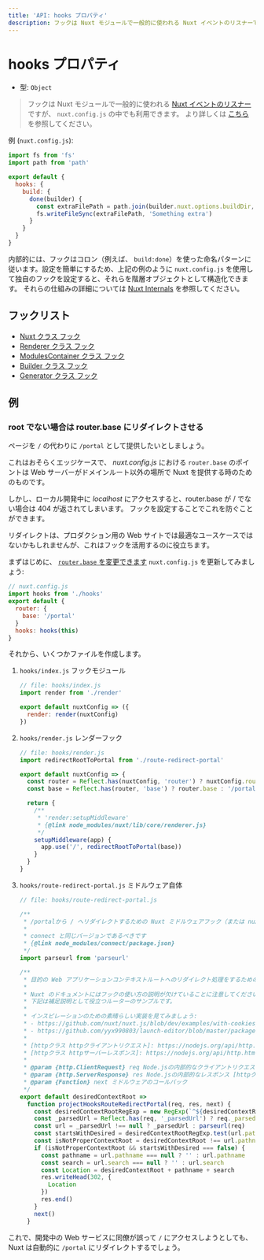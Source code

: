 ```yaml
---
title: 'API: hooks プロパティ'
description: フックは Nuxt モジュールで一般的に使われる Nuxt イベントのリスナーですが、 `nuxt.config.js` の中でも利用できます。
---
```


# hooks プロパティ

- 型: `Object`

> フックは Nuxt モジュールで一般的に使われる [Nuxt イベントのリスナー](/api/internals) ですが、 `nuxt.config.js` の中でも利用できます。 より詳しくは [こちら](/api/internals) を参照してください。

例 (`nuxt.config.js`):

```js
import fs from 'fs'
import path from 'path'

export default {
  hooks: {
    build: {
      done(builder) {
        const extraFilePath = path.join(builder.nuxt.options.buildDir, 'extra-file')
        fs.writeFileSync(extraFilePath, 'Something extra')
      }
    }
  }
}
```

内部的には、フックはコロン（例えば、 `build:done`）を使った命名パターンに従います。設定を簡単にするため、上記の例のように `nuxt.config.js` を使用して独自のフックを設定すると、それらを階層オブジェクトとして構造化できます。 それらの仕組みの詳細については [Nuxt Internals](/api/internals) を参照してください。

## フックリスト

- [Nuxt クラス フック](https://ja.nuxtjs.org/api/internals-nuxt/#フック)
- [Renderer クラス フック](https://ja.nuxtjs.org/api/internals-renderer/#フック)
- [ModulesContainer クラス フック](https://ja.nuxtjs.org/api/internals-module-container/#フック)
- [Builder クラス フック](https://ja.nuxtjs.org/api/internals-builder/#フック)
- [Generator クラス フック](https://ja.nuxtjs.org/api/internals-generator/#フック)

## 例

### root でない場合は router.base にリダイレクトさせる

ページを `/` の代わりに `/portal` として提供したいとしましょう。

これはおそらくエッジケースで、 _nuxt.config.js_ における `router.base` のポイントは Web サーバーがドメインルート以外の場所で Nuxt を提供する時のためのものです。

しかし、ローカル開発中に _localhost_ にアクセスすると、router.base が / でない場合は 404 が返されてしまいます。
フックを設定することでこれを防ぐことができます。

リダイレクトは、プロダクション用の Web サイトでは最適なユースケースではないかもしれませんが、これはフックを活用するのに役立ちます。

まずはじめに、 [`router.base` を変更できます](/api/configuration-router#base)
`nuxt.config.js` を更新してみましょう:

```js
// nuxt.config.js
import hooks from './hooks'
export default {
  router: {
    base: '/portal'
  }
  hooks: hooks(this)
}
```

それから、いくつかファイルを作成します。

1. `hooks/index.js` フックモジュール

   ```js
   // file: hooks/index.js
   import render from './render'

   export default nuxtConfig => ({
     render: render(nuxtConfig)
   })
   ```

1. `hooks/render.js` レンダーフック

   ```js
   // file: hooks/render.js
   import redirectRootToPortal from './route-redirect-portal'

   export default nuxtConfig => {
     const router = Reflect.has(nuxtConfig, 'router') ? nuxtConfig.router : {}
     const base = Reflect.has(router, 'base') ? router.base : '/portal'

     return {
       /**
        * 'render:setupMiddleware'
        * {@link node_modules/nuxt/lib/core/renderer.js}
        */
       setupMiddleware(app) {
         app.use('/', redirectRootToPortal(base))
       }
     }
   }
   ```

1. `hooks/route-redirect-portal.js` ミドルウェア自体

   ```js
   // file: hooks/route-redirect-portal.js

   /**
    * /portalから / へリダイレクトするための Nuxt ミドルウェアフック（または nuxt.config.js の router.base で設定したもの）
    *
    * connect と同じバージョンであるべきです
    * {@link node_modules/connect/package.json}
    */
   import parseurl from 'parseurl'

   /**
    * 目的の Web アプリケーションコンテキストルートへのリダイレクト処理をするためのミドルウェアに接続する。
    *
    * Nuxt のドキュメントにはフックの使い方の説明が欠けていることに注意してください。
    * 下記は補足説明として役立つルーターのサンプルです。
    *
    * インスピレーションのための素晴らしい実装を見てみましょう:
    * - https://github.com/nuxt/nuxt.js/blob/dev/examples/with-cookies/plugins/cookies.js
    * - https://github.com/yyx990803/launch-editor/blob/master/packages/launch-editor-middleware/index.js
    *
    * [httpクラス httpクライアントリクエスト]: https://nodejs.org/api/http.html#http_class_http_clientrequest
    * [httpクラス httpサーバーレスポンス]: https://nodejs.org/api/http.html#http_class_http_serverresponse
    *
    * @param {http.ClientRequest} req Node.jsの内部的なクライアントリクエストオブジェクト [httpクラス httpクライアントリクエスト]
    * @param {http.ServerResponse} res Node.jsの内部的なレスポンス [httpクラス httpサーバーレスポンス]
    * @param {Function} next ミドルウェアのコールバック
    */
   export default desiredContextRoot =>
     function projectHooksRouteRedirectPortal(req, res, next) {
       const desiredContextRootRegExp = new RegExp(`^${desiredContextRoot}`)
       const _parsedUrl = Reflect.has(req, '_parsedUrl') ? req._parsedUrl : null
       const url = _parsedUrl !== null ? _parsedUrl : parseurl(req)
       const startsWithDesired = desiredContextRootRegExp.test(url.pathname)
       const isNotProperContextRoot = desiredContextRoot !== url.pathname
       if (isNotProperContextRoot && startsWithDesired === false) {
         const pathname = url.pathname === null ? '' : url.pathname
         const search = url.search === null ? '' : url.search
         const Location = desiredContextRoot + pathname + search
         res.writeHead(302, {
           Location
         })
         res.end()
       }
       next()
     }
   ```

これで、開発中の Web サービスに同僚が誤って `/` にアクセスしようとしても、Nuxt は自動的に `/portal` にリダイレクトするでしょう。
